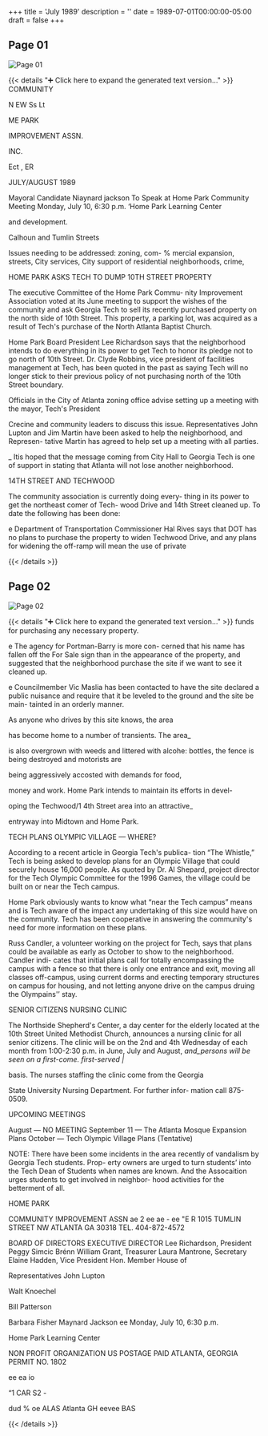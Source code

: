 +++
title = 'July 1989'
description = ''
date = 1989-07-01T00:00:00-05:00
draft = false
+++



## Page 01

![Page 01](/hpcia-newsletter-archive/1989-07_01.jpg)

{{< details "➕ Click here to expand the generated text version..." >}}
COMMUNITY

N EW Ss Lt

ME PARK

IMPROVEMENT ASSN.

INC.

Ect , ER

JULY/AUGUST 1989

Mayoral Candidate
Niaynard jackson
To Speak at Home Park Community Meeting
Monday, July 10, 6:30 p.m.
‘Home Park Learning Center

and development.

Calhoun and Tumlin Streets

Issues needing to be addressed: zoning, com- %
mercial expansion, streets, City services, City
support of residential neighborhoods, crime,

HOME PARK ASKS TECH TO DUMP
10TH STREET PROPERTY

The executive Committee of the Home Park Commu-
nity Improvement Association voted at its June meeting
to support the wishes of the community and ask
Georgia Tech to sell its recently purchased property on
the north side of 10th Street. This property, a parking
lot, was acquired as a result of Tech's purchase of the
North Atlanta Baptist Church.

Home Park Board President Lee Richardson says
that the neighborhood intends to do everything in its
power to get Tech to honor its pledge not to go north
of 10th Street. Dr. Clyde Robbins, vice president of
facilities management at Tech, has been quoted in the
past as saying Tech will no longer stick to their previous
policy of not purchasing north of the 10th Street
boundary.

Officials in the City of Atlanta zoning office advise
setting up a meeting with the mayor, Tech's President

Crecine and community leaders to discuss this issue.
Representatives John Lupton and Jim Martin have
been asked to help the neighborhood, and Represen-
tative Martin has agreed to help set up a meeting with
all parties.

_ Itis hoped that the message coming from City Hall
to Georgia Tech is one of support in stating that Atlanta
will not lose another neighborhood.

14TH STREET AND TECHWOOD

The community association is currently doing every-
thing in its power to get the northeast comer of Tech-
wood Drive and 14th Street cleaned up. To date the
following has been done:

e Department of Transportation Commissioner
Hal Rives says that DOT has no plans to purchase the
property to widen Techwood Drive, and any plans for
widening the off-ramp will mean the use of private


{{< /details >}}




## Page 02

![Page 02](/hpcia-newsletter-archive/1989-07_02.jpg)

{{< details "➕ Click here to expand the generated text version..." >}}
funds for purchasing any necessary property.

e The agency for Portman-Barry is more con-
cerned that his name has fallen off the For Sale sign
than in the appearance of the property, and suggested
that the neighborhood purchase the site if we want to
see it cleaned up.

e Councilmember Vic Maslia has been contacted
to have the site declared a public nuisance and require
that it be leveled to the ground and the site be main-
tainted in an orderly manner.

As anyone who drives by this site knows, the area

has become home to a number of transients. The area_

is also overgrown with weeds and littered with alcohe:
bottles, the fence is being destroyed and motorists are

being aggressively accosted with demands for food,

money and work.
Home Park intends to maintain its efforts in devel-

oping the Techwood/1 4th Street area into an attractive_

entryway into Midtown and Home Park.

TECH PLANS OLYMPIC VILLAGE —
WHERE?

According to a recent article in Georgia Tech's publica-
tion “The Whistle,” Tech is being asked to develop plans
for an Olympic Village that could securely house 16,000
people. As quoted by Dr. Al Shepard, project director
for the Tech Olympic Committee for the 1996 Games,
the village could be built on or near the Tech campus.

Home Park obviously wants to know what “near
the Tech campus” means and is Tech aware of the
impact any undertaking of this size would have on the
community. Tech has been cooperative in answering
the community's need for more information on these
plans.

Russ Candler, a volunteer working on the project for
Tech, says that plans could be available as early as
October to show to the neighborhood. Candler indi-
cates that initial plans call for totally encompassing the
campus with a fence so that there is only one entrance
and exit, moving all classes off-campus, using current
dorms and erecting temporary structures on campus for
housing, and not letting anyone drive on the campus
druing the Olympains'’ stay.

SENIOR CITIZENS NURSING CLINIC

The Northside Shepherd's Center, a day center for the
elderly located at the 10th Street United Methodist
Church, announces a nursing clinic for all senior citizens.
The clinic will be on the 2nd and 4th Wednesday of each
month from 1:00-2:30 p.m. in June, July and August,
_and_persons will be seen on a first-come. first-served |_

basis.
The nurses staffing the clinic come from the Georgia

State University Nursing Department. For further infor-
mation call 875-0509.

UPCOMING MEETINGS

August — NO MEETING
September 11 — The Atlanta Mosque Expansion Plans
October — Tech Olympic Village Plans (Tentative)

NOTE: There have been some incidents in the area
recently of vandalism by Georgia Tech students. Prop-
erty owners are urged to turn students’ into the Tech
Dean of Students when names are known. And the
Assocaition urges students to get involved in neighbor-
hood activities for the betterment of all.

HOME PARK

COMMUNITY !MPROVEMENT ASSN
ae 2 ee ae - ee "E R
1015 TUMLIN STREET NW ATLANTA GA 30318 TEL. 404-872-4572

BOARD OF DIRECTORS EXECUTIVE DIRECTOR
Lee Richardson, President Peggy Simcic Brénn
William Grant, Treasurer
Laura Mantrone, Secretary
Elaine Hadden, Vice President
Hon. Member House of

Representatives John Lupton

Walt Knoechel

Bill Patterson

Barbara Fisher Maynard Jackson
ee Monday, July 10, 6:30 p.m.

Home Park Learning Center

NON PROFIT
ORGANIZATION
US POSTAGE PAID
ATLANTA, GEORGIA
PERMIT NO. 1802

ee ea io

“1 CAR S2 -

dud
% oe ALAS
Atlanta GH eevee BAS


{{< /details >}}


